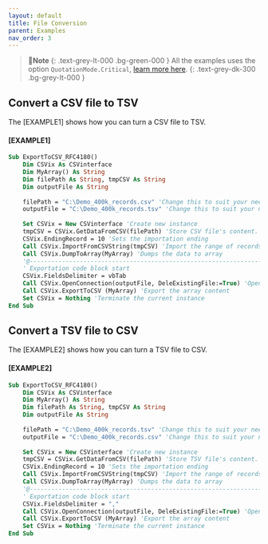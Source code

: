 ```yaml
---
layout: default
title: File Conversion
parent: Examples
nav_order: 3
---
```


>📝**Note**
>{: .text-grey-lt-000 .bg-green-000 }
>All the examples uses the option `QuotationMode.Critical`, [learn more here](https://ws-garcia.github.io/VBA-CSV-interface/api/enumerations/quotationmode.html).
{: .text-grey-dk-300 .bg-grey-lt-000 }

## Convert a CSV file to TSV

The \[EXAMPLE1\] shows how you can turn a CSV file to TSV. 

#### [EXAMPLE1]

```vb
Sub ExportToCSV_RFC4180()
	Dim CSVix As CSVinterface
	Dim MyArray() As String
	Dim filePath As String, tmpCSV As String
	Dim outputFile As String
	
	filePath = "C:\Demo_400k_records.csv" 'Change this to suit your needs
	outputFile = "C:\Demo_400k_records.tsv" 'Change this to suit your needs
	
	Set CSVix = New CSVinterface 'Create new instance
	tmpCSV = CSVix.GetDataFromCSV(filePath) 'Store CSV file's content.
	CSVix.EndingRecord = 10 'Sets the importation ending
	Call CSVix.ImportFromCSVString(tmpCSV) 'Import the range of records
	Call CSVix.DumpToArray(MyArray) 'Dumps the data to array
	'@---------------------------------------------------------------------------------
	' Exportation code block start
	CSVix.FieldsDelimiter = vbTab
	Call CSVix.OpenConnection(outputFile, DeleExistingFile:=True) 'Open a physical connection to the TSV file
	Call CSVix.ExportToCSV (MyArray) 'Export the array content
	Set CSVix = Nothing 'Terminate the current instance
End Sub
```

## Convert a TSV file to CSV

The \[EXAMPLE2\] shows how you can turn a TSV file to CSV. 

#### [EXAMPLE2]

```vb
Sub ExportToCSV_RFC4180()
	Dim CSVix As CSVinterface
	Dim MyArray() As String
	Dim filePath As String, tmpCSV As String
	Dim outputFile As String
	
	filePath = "C:\Demo_400k_records.tsv" 'Change this to suit your needs
	outputFile = "C:\Demo_400k_records.csv" 'Change this to suit your needs
	
	Set CSVix = New CSVinterface 'Create new instance
	tmpCSV = CSVix.GetDataFromCSV(filePath) 'Store TSV file's content.
	CSVix.EndingRecord = 10 'Sets the importation ending
	Call CSVix.ImportFromCSVString(tmpCSV) 'Import the range of records
	Call CSVix.DumpToArray(MyArray) 'Dumps the data to array
	'@---------------------------------------------------------------------------------
	' Exportation code block start
	CSVix.FieldsDelimiter = ","
	Call CSVix.OpenConnection(outputFile, DeleExistingFile:=True) 'Open a physical connection to the CSV file
	Call CSVix.ExportToCSV (MyArray) 'Export the array content
	Set CSVix = Nothing 'Terminate the current instance
End Sub
```